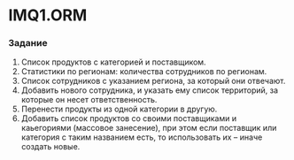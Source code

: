 # IMQ1.ORM
### Задание
1. Список продуктов с категорией и поставщиком.
2. Статистики по регионам: количества сотрудников по регионам.
3. Список сотрудников с указанием региона, за который они отвечают.
4. Добавить нового сотрудника, и указать ему список территорий, за которые он несет ответственность.
5. Перенести продукты из одной категории в другую.
6. Добавить список продуктов со своими поставщиками и каьегориями (массовое занесение), при этом если поставщик или категория с таким названием есть, то использовать их – иначе создать новые.
